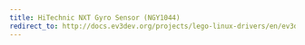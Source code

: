 ```yaml
---
title: HiTechnic NXT Gyro Sensor (NGY1044)
redirect_to: http://docs.ev3dev.org/projects/lego-linux-drivers/en/ev3dev-jessie/sensor_data.html#ht-nxt-gyro
---
```

